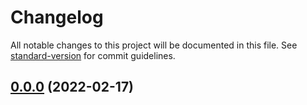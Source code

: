 # Changelog

All notable changes to this project will be documented in this file. See [standard-version](https://github.com/conventional-changelog/standard-version) for commit guidelines.

## [0.0.0](https://github.com/emunhoz/monorepo-boilerplate/compare/v1.1.0...v0.0.0) (2022-02-17)
